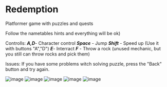 # Redemption
Platformer game with puzzles and quests

Follow the nametables hints and everything will be ok)

Controlls:
***A,D***- Character control
***Space*** - Jump
***Shift*** - Speed up (Use it with buttons "A","D")
***E***- Interract
***F*** - Throw a rock (unused mechanic, but you still can throw rocks and pick them)

Issues:
If you have some problems witch solving puzzle, press the "Back" button and try again.

![image](https://user-images.githubusercontent.com/71410796/219418232-b9a24be7-0544-44be-84aa-ff6ed09dc968.png)
![image](https://user-images.githubusercontent.com/71410796/219418417-bb6af97e-011a-4f8b-93ac-e6fc8c4df677.png)
![image](https://user-images.githubusercontent.com/71410796/219418980-b231acfd-4228-4b90-ae37-85860e9ae84b.png)
![image](https://user-images.githubusercontent.com/71410796/219419756-44375ff5-1487-4e7e-bda4-2be6c352b593.png)
![image](https://user-images.githubusercontent.com/71410796/219420032-1a91c996-8858-4a8c-a5b9-a07a43bb7fe3.png)

